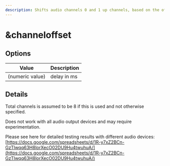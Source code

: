 ```yaml
---
description: Shifts audio channels 0 and 1 up channels, based on the offset value.
---
```


# \&channeloffset

## Options

| Value           | Description |
| --------------- | ----------- |
| (numeric value) | delay in ms |

## Details

Total channels is assumed to be 8 if this is used and not otherwise specified.

Does not work with all audio output devices and may require experimentation.

Please see here for detailed testing results with different audio devices: [https://docs.google.com/spreadsheets/d/1R-y7xZ2BCn-GzTlwqq63H8lorXecO02DU9Hu4twuhuA/](https://docs.google.com/spreadsheets/d/1R-y7xZ2BCn-GzTlwqq63H8lorXecO02DU9Hu4twuhuA/)

